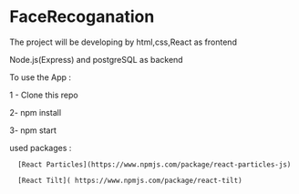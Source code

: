 # FaceRecoganation

The project will be developing by html,css,React as frontend

Node.js(Express) and postgreSQL as backend

To use the App :

1 - Clone this repo


2- npm install

3- npm start

used packages : 

      [React Particles](https://www.npmjs.com/package/react-particles-js)

      [React Tilt]( https://www.npmjs.com/package/react-tilt)

